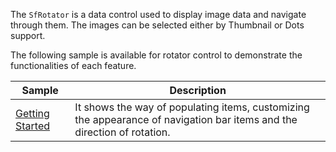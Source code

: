 The `SfRotator` is a data control used to display image data and navigate through them. The images can be selected either by Thumbnail or Dots support.

The following sample is available for rotator control to demonstrate the functionalities of each feature.

| Sample | Description |
| ------ | ----------- |
|[Getting Started](Rotator.cs)| It shows the way of populating items, customizing the appearance of navigation bar items and the direction of rotation.|
